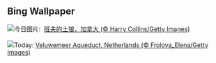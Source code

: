## Bing Wallpaper
![](https://www.bing.com/th?id=OHR.CoyoteBanff_ZH-CN4183627255_UHD.jpg&w=1000)今日图片: &nbsp;[班夫的土狼，加拿大 (© Harry Collins/Getty Images)](https://www.bing.com/th?id=OHR.CoyoteBanff_ZH-CN4183627255_UHD.jpg)
<br><br/>
![](https://www.bing.com/th?id=OHR.HalfwayBoats_EN-US9913306071_UHD.jpg&w=1000)Today: [Veluwemeer Aqueduct, Netherlands (© Frolova_Elena/Getty Images)](https://www.bing.com/th?id=OHR.HalfwayBoats_EN-US9913306071_UHD.jpg)
<br><br/>

